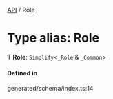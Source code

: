 [API](../README.md) / Role

# Type alias: Role

Ƭ **Role**: `Simplify`<`_Role` & `_Common`\>

#### Defined in

generated/schema/index.ts:14
